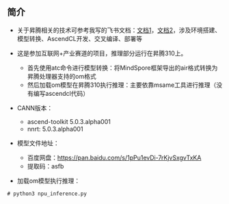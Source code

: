 ##  简介

- 关于昇腾相关的技术可参考我写的飞书文档：[文档1](https://kqybjxvfo3.feishu.cn/docs/doccnlj0XdgsUdQNA1KGWpKOSJg#)，[文档2](https://kqybjxvfo3.feishu.cn/docs/doccn6sbQsQ3dpsEMRDhXiWaEJb#jT6u7m)，涉及环境搭建、模型转换、AscendCL开发、交叉编译、部署等

- 这是参加互联网+产业赛道的项目，推理部分运行在昇腾310上。
    - 首先使用atc命令进行模型转换：将MindSpore框架导出的air格式转换为昇腾处理器支持的om格式
    - 然后加载om模型在昇腾310执行推理：主要依靠msame工具进行推理（没有编写ascendcl代码）

- CANN版本：

    - ascend-toolkit 5.0.3.alpha001
    - nnrt: 5.0.3.alpha001

- 模型文件地址：

    - 百度网盘：https://pan.baidu.com/s/1pPu1evDi-7rKjvSxgvTxKA
    - 提取码：asfb

- 加载om模型执行推理：

```
# python3 npu_inference.py
```
